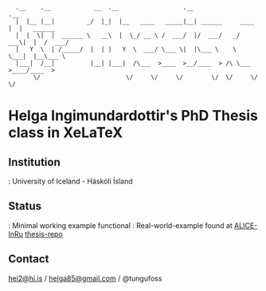       .__    .__            __  .__                  .__                  .__          
      |  |__ |__|         _/  |_|  |__   ____   _____|__| ______     ____ |  |   ______
      |  |  \|  |  ______ \   __\  |  \_/ __ \ /  ___/  |/  ___/   _/ ___\|  |  /  ___/
      |   Y  \  | /_____/  |  | |   Y  \  ___/ \___ \|  |\___ \    \  \___|  |__\___ \ 
      |___|  /__|          |__| |___|  /\___  >____  >__/____  > /\ \___  >____/____  >
           \/                        \/     \/     \/        \/  \/     \/          \/ 

#  Helga Ingimundardottir's PhD Thesis class in XeLaTeX

## Institution
 : University of Iceland - Háskóli Ísland

## Status
 : Minimal working example functional 
 : Real-world-example found at [ALICE-InRu](https://github.com/ALICE-InRu) [thesis-repo](https://github.com/ALICE-InRu/Thesis)

## Contact
hei2@hi.is / helga85@gmail.com / @tungufoss

